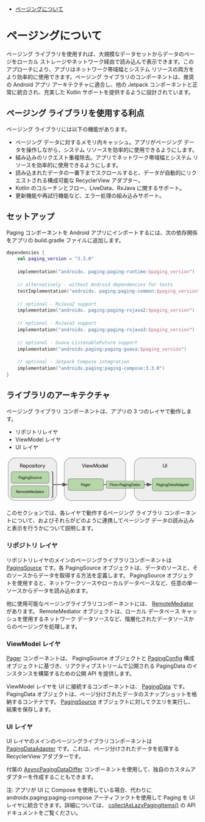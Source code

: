 - [ページングについて](#ページングについて)


# ページングについて

ページング ライブラリを使用すれば、大規模なデータセットからデータのページをローカル ストレージやネットワーク経由で読み込んで表示できます。このアプローチにより、アプリはネットワーク帯域幅とシステム リソースの両方をより効率的に使用できます。ページング ライブラリのコンポーネントは、推奨の Android アプリ アーキテクチャに適合し、他の Jetpack コンポーネントと正常に統合され、充実した Kotlin サポートを提供するように設計されています。


## ページング ライブラリを使用する利点

ページング ライブラリには以下の機能があります。

- ページング データに対するメモリ内キャッシュ。アプリがページング データを操作しながら、システム リソースを効率的に使用できるようにします。
- 組み込みのリクエスト重複除去。アプリでネットワーク帯域幅とシステム リソースを効率的に使用できるようにします。
- 読み込まれたデータの一番下までスクロールすると、データが自動的にリクエストされる構成可能な RecyclerView アダプター。
- Kotlin のコルーチンとフロー、LiveData、RxJava に関するサポート。
- 更新機能や再試行機能など、エラー処理の組み込みサポート。


## セットアップ

Paging コンポーネントを Android アプリにインポートするには、次の依存関係をアプリの build.gradle ファイルに追加します。

```kotlin
dependencies {
    val paging_version = "3.3.0"

    implementation("androidx. paging:paging-runtime:$paging_version")

    // alternatively - without Android dependencies for tests
    testImplementation("androidx. paging:paging-common:$paging_version")

    // optional - RxJava2 support
    implementation("androidx. paging:paging-rxjava2:$paging_version")

    // optional - RxJava3 support
    implementation("androidx. paging:paging-rxjava3:$paging_version")

    // optional - Guava ListenableFuture support
    implementation("androidx.paging:paging-guava:$paging_version")

    // optional - Jetpack Compose integration
    implementation("androidx.paging:paging-compose:3.3.0")
}
```


## ライブラリのアーキテクチャ

ページング ライブラリ コンポーネントは、アプリの 3 つのレイヤで動作します。

- リポジトリレイヤ
- ViewModel レイヤ
- UI レイヤ

<img src="./画像/ページングライブラリのアーキテクチャ.svg" width="500">

このセクションでは、各レイヤで動作するページング ライブラリ コンポーネントについて、およびそれらがどのように連携してページング データの読み込みと表示を行うかについて説明します。


### リポジトリ レイヤ

リポジトリレイヤのメインのページングライブラリコンポーネントは [PagingSource](https://developer.android.com/reference/kotlin/androidx/paging/PagingSource?_gl=1*ynur7v*_up*MQ..*_ga*MTU4OTA5NDE4My4xNzIxNDQzMzAy*_ga_6HH9YJMN9M*MTcyMTY5OTk5OS4yLjAuMTcyMTY5OTk5OS4wLjAuMA..) です。各 PagingSource オブジェクトは、データのソースと、そのソースからデータを取得する方法を定義します。 PagingSource オブジェクトを使用すると、ネットワークソースやローカルデータベースなど、任意の単一ソースからデータを読み込めます。

他に使用可能なページングライブラリコンポーネントには、 [RemoteMediator](https://developer.android.com/reference/kotlin/androidx/paging/RemoteMediator?_gl=1*ynur7v*_up*MQ..*_ga*MTU4OTA5NDE4My4xNzIxNDQzMzAy*_ga_6HH9YJMN9M*MTcyMTY5OTk5OS4yLjAuMTcyMTY5OTk5OS4wLjAuMA..) があります。 RemoteMediator オブジェクトは、ローカル データベース キャッシュを使用するネットワーク データソースなど、階層化されたデータソースからのページングを処理します。


### ViewModel レイヤ

[Pager](https://developer.android.com/reference/kotlin/androidx/paging/Pager?_gl=1*igokyk*_up*MQ..*_ga*MTU4OTA5NDE4My4xNzIxNDQzMzAy*_ga_6HH9YJMN9M*MTcyMTY5OTk5OS4yLjAuMTcyMTY5OTk5OS4wLjAuMA..) コンポーネントは、 PagingSource オブジェクトと [PagingConfig](https://developer.android.com/reference/kotlin/androidx/paging/PagingConfig?_gl=1*pi037l*_up*MQ..*_ga*MTU4OTA5NDE4My4xNzIxNDQzMzAy*_ga_6HH9YJMN9M*MTcyMTY5OTk5OS4yLjAuMTcyMTY5OTk5OS4wLjAuMA..) 構成オブジェクトに基づき、リアクティブストリームで公開される PagingData のインスタンスを構築するための公開 API を提供します。

ViewModel レイヤを UI に接続するコンポーネントは、 [PagingData](https://developer.android.com/reference/kotlin/androidx/paging/PagingData?_gl=1*pi037l*_up*MQ..*_ga*MTU4OTA5NDE4My4xNzIxNDQzMzAy*_ga_6HH9YJMN9M*MTcyMTY5OTk5OS4yLjAuMTcyMTY5OTk5OS4wLjAuMA..) です。 PagingData オブジェクトは、ページ分けされたデータのスナップショットを格納するコンテナです。 [PagingSource](https://developer.android.com/reference/kotlin/androidx/paging/PagingSource?_gl=1*pi037l*_up*MQ..*_ga*MTU4OTA5NDE4My4xNzIxNDQzMzAy*_ga_6HH9YJMN9M*MTcyMTY5OTk5OS4yLjAuMTcyMTY5OTk5OS4wLjAuMA..) オブジェクトに対してクエリを実行し、結果を保存します。


### UI レイヤ

UI レイヤのメインのページングライブラリコンポーネントは [PagingDataAdapter](https://developer.android.com/reference/kotlin/androidx/paging/PagingDataAdapter?_gl=1*t7apkr*_up*MQ..*_ga*MTU4OTA5NDE4My4xNzIxNDQzMzAy*_ga_6HH9YJMN9M*MTcyMTY5OTk5OS4yLjAuMTcyMTY5OTk5OS4wLjAuMA..) です。これは、ページ分けされたデータを処理する RecyclerView アダプターです。

付属の [AsyncPagingDataDiffer](https://developer.android.com/reference/kotlin/androidx/paging/AsyncPagingDataDiffer?_gl=1*r5tb8w*_up*MQ..*_ga*MTU4OTA5NDE4My4xNzIxNDQzMzAy*_ga_6HH9YJMN9M*MTcyMTY5OTk5OS4yLjAuMTcyMTY5OTk5OS4wLjAuMA..) コンポーネントを使用して、独自のカスタムアダプターを作成することもできます。

注: アプリが UI に Compose を使用している場合、代わりに androidx.paging:paging-compose アーティファクトを使用して Paging を UI レイヤに統合できます。詳細については、 [collectAsLazyPagingItems()](https://developer.android.com/reference/kotlin/androidx/paging/compose/package-summary?_gl=1*r5tb8w*_up*MQ..*_ga*MTU4OTA5NDE4My4xNzIxNDQzMzAy*_ga_6HH9YJMN9M*MTcyMTY5OTk5OS4yLjAuMTcyMTY5OTk5OS4wLjAuMA..#collectaslazypagingitems) の API ドキュメントをご覧ください。


